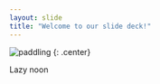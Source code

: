 ```yaml
---
layout: slide
title: "Welcome to our slide deck!"
---
```


![paddling](https://cloud.githubusercontent.com/assets/16547949/25400987/5bb3c4e8-29c2-11e7-9616-5c9afe759173.jpg)
{: .center}

Lazy noon

